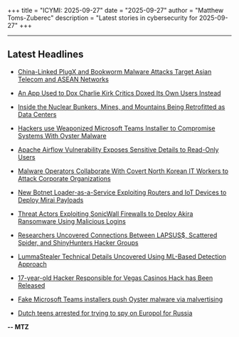 +++
title = "ICYMI: 2025-09-27"
date = "2025-09-27"
author = "Matthew Toms-Zuberec"
description = "Latest stories in cybersecurity for 2025-09-27"
+++

---------------------------------------------------------------------------
## Latest Headlines
- [China-Linked PlugX and Bookworm Malware Attacks Target Asian Telecom and ASEAN Networks](https://thehackernews.com/2025/09/china-linked-plugx-and-bookworm-malware.html)

- [An App Used to Dox Charlie Kirk Critics Doxed Its Own Users Instead](https://www.wired.com/story/app-used-to-dox-charlie-kirk-critics-doxed-its-own-users-instead/)

- [Inside the Nuclear Bunkers, Mines, and Mountains Being Retrofitted as Data Centers](https://www.wired.com/story/inside-the-nuclear-bunkers-mines-and-mountains-being-retrofitted-as-data-centers/)

- [Hackers use Weaponized Microsoft Teams Installer to Compromise Systems With Oyster Malware](https://cybersecuritynews.com/weaponized-microsoft-teams-installer/)

- [Apache Airflow Vulnerability Exposes Sensitive Details to Read-Only Users](https://cybersecuritynews.com/apache-airflow-vulnerability/)

- [Malware Operators Collaborate With Covert North Korean IT Workers to Attack Corporate Organizations](https://cybersecuritynews.com/malware-operators-collaborate-with-covert-north-korean-it-workers/)

- [New Botnet Loader-as-a-Service Exploiting Routers and IoT Devices to Deploy Mirai Payloads](https://cybersecuritynews.com/new-botnet-loader-as-a-service-exploiting-routers/)

- [Threat Actors Exploiting SonicWall Firewalls to Deploy Akira Ransomware Using Malicious Logins](https://cybersecuritynews.com/sonicwall-firewalls-akira-ransomware/)

- [Researchers Uncovered Connections Between LAPSUS$, Scattered Spider, and ShinyHunters Hacker Groups](https://cybersecuritynews.com/researchers-uncovered-connections-between-lapsus-scattered-spider/)

- [LummaStealer Technical Details Uncovered Using ML-Based Detection Approach](https://cybersecuritynews.com/lummastealer-technical-details-uncovered/)

- [17-year-old Hacker Responsible for Vegas Casinos Hack has Been Released](https://cybersecuritynews.com/alleged-casino-hacker-released/)

- [Fake Microsoft Teams installers push Oyster malware via malvertising](https://www.bleepingcomputer.com/news/security/fake-microsoft-teams-installers-push-oyster-malware-via-malvertising/)

- [Dutch teens arrested for trying to spy on Europol for Russia](https://www.bleepingcomputer.com/news/security/dutch-teens-arrested-for-trying-to-spy-on-europol-for-russia/)

**-- MTZ**